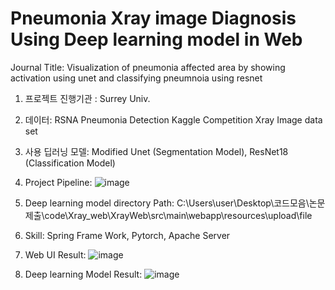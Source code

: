 # Pneumonia Xray image Diagnosis Using Deep learning model in Web 

Journal Title: Visualization of pneumonia affected area by showing activation using unet and classifying pneumnoia using resnet


1. 프로젝트 진행기관 : Surrey Univ.

2. 데이터: RSNA Pneumonia Detection Kaggle Competition Xray Image data set

3. 사용 딥러닝 모델: Modified Unet (Segmentation Model), ResNet18 (Classification Model)

4. Project Pipeline:
![image](https://user-images.githubusercontent.com/75931184/192773148-c7b23c97-5bdf-472c-b3c3-52fb58260e7f.png)

5. Deep learning model directory Path: C:\Users\user\Desktop\코드모음\논문제출\code\Xray_web\XrayWeb\src\main\webapp\resources\upload\file

6. Skill: Spring Frame Work, Pytorch, Apache Server

7. Web UI Result: 
![image](https://user-images.githubusercontent.com/75931184/192773303-e706c6b0-6cfd-4276-8660-4b95baf080ea.png)

8. Deep learning Model Result: 
![image](https://user-images.githubusercontent.com/75931184/192773013-eea8f63e-b67a-48bd-9f92-67e67159edff.png)
